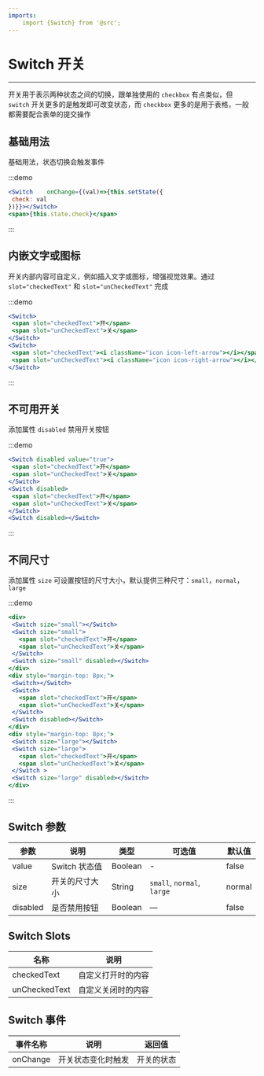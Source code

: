 ```yaml
---
imports:
    import {Switch} from '@src';
---
```

# Switch 开关

----

开关用于表示两种状态之间的切换，跟单独使用的 `checkbox` 有点类似，但 `switch` 开关更多的是触发即可改变状态，而 `checkbox` 更多的是用于表格，一般都需要配合表单的提交操作

## 基础用法

基础用法，状态切换会触发事件

:::demo
 ```jsx
<Switch    onChange={(val)=>{this.setState({
  check: val
})}}></Switch>
<span>{this.state.check}</span>
```
:::

## 内嵌文字或图标

开关内部内容可自定义，例如插入文字或图标，增强视觉效果。通过 `slot="checkedText"` 和 `slot="unCheckedText"` 完成

:::demo
 ```jsx
<Switch>
  <span slot="checkedText">开</span>
  <span slot="unCheckedText">关</span>
</Switch>
<Switch>
  <span slot="checkedText"><i className="icon icon-left-arrow"></i></span>
  <span slot="unCheckedText"><i className="icon icon-right-arrow"></i></span>
</Switch>
```
:::

## 不可用开关

添加属性 `disabled` 禁用开关按钮

:::demo
 ```jsx
<Switch disabled value="true">
  <span slot="checkedText">开</span>
  <span slot="unCheckedText">关</span>
</Switch>
<Switch disabled>
  <span slot="checkedText">开</span>
  <span slot="unCheckedText">关</span>
</Switch>
<Switch disabled></Switch>
```
:::

## 不同尺寸

添加属性 `size` 可设置按钮的尺寸大小，默认提供三种尺寸：`small`，`normal`，`large`

:::demo
 ```jsx
<div>
  <Switch size="small"></Switch>
  <Switch size="small">
    <span slot="checkedText">开</span>
    <span slot="unCheckedText">关</span>
  </Switch>
  <Switch size="small" disabled></Switch>
</div>
<div style="margin-top: 8px;">
  <Switch></Switch>
  <Switch>
    <span slot="checkedText">开</span>
    <span slot="unCheckedText">关</span>
  </Switch>
  <Switch disabled></Switch>
</div>
<div style="margin-top: 8px;">
  <Switch size="large"></Switch>
  <Switch size="large">
    <span slot="checkedText">开</span>
    <span slot="unCheckedText">关</span>
  </Switch >
  <Switch size="large" disabled></Switch>
</div>
```
:::

## Switch 参数

| 参数      | 说明          | 类型      | 可选值                           | 默认值  |
|---------- |-------------- |---------- |--------------------------------  |-------- |
| value | Switch 状态值 | Boolean | - | false |
| size | 开关的尺寸大小 | String | `small`, `normal`, `large` | normal |
| disabled | 是否禁用按钮 | Boolean | — | false |

## Switch Slots

| 名称      | 说明          |
|---------- |-------------- |
| checkedText | 自定义打开时的内容 |
| unCheckedText | 自定义关闭时的内容 |

## Switch 事件

| 事件名称      | 说明          | 返回值  |
|---------- |-------------- |---------- |
| onChange | 开关状态变化时触发 | 开关的状态 |
